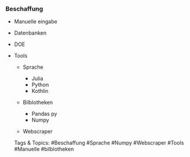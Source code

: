 ### Beschaffung 

- Manuelle eingabe
- Datenbanken
- DOE
- Tools

	- Sprache

		- Julia
		- Python
		- Kothlin

	- Bilblotheken

		- Pandas py
		- Numpy

	- Webscraper

   Tags & Topics:
   #Beschaffung
   #Sprache
   #Numpy
   #Webscraper
   #Tools
   #Manuelle
   #bilblotheken